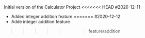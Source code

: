 Initial version of the Calculator Project
<<<<<<< HEAD
#2020-12-11
* Added integer addition feature
=======
#2020-12-12
* Adde integer addition feature
>>>>>>> feature/addition
